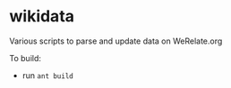 wikidata
========

Various scripts to parse and update data on WeRelate.org

To build:

* run `ant build`
